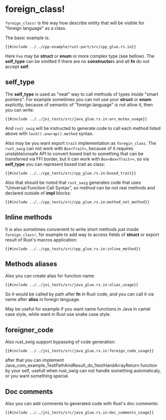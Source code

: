 # foreign_class!

`foreign_class!` is the way how describe entity that will be visible for "foreign language" as a class.

The basic example is:

```rust,no_run,noplaypen
{{#include ../../cpp-example/rust-part/src/cpp_glue.rs.in}}
```

Here `Foo` may be **struct** or **enum** or more complex type (see bellow).
The **self_type** can be omitted if there are no **constructor**s and all **fn** do not accept **self**.

## self_type

The **self_type** is used as "neat" way to call methods of types inside "smart pointers".
For example sometimes you can not use your **struct** or **enum** explicitly, because of semantic
of "foreign language" is not allow it, then you can write:


```rust,no_run,noplaypen
{{#include ../../jni_tests/src/java_glue.rs.in:arc_mutex_usage}}
```

And `rust_swig` will be instructed to generate code to call each method listed above 
with `lock().unwrap().method` syntax.


Also may be you want export `trait` implementation as `foregin_class`.
The `rust_swig` can not work with `Box<Trait>`, because of it requires unstable/unsafe API to
convert boxed trait to something that can be transferred via FFI border,
but it can work with `Box<Box<Trait>>`, so via **self_type** you can represent boxed trait as class:

```rust,no_run,noplaypen
{{#include ../../cpp_tests/src/cpp_glue.rs.in:boxed_trait}}
```

Also that should be noted that `rust_swig` generates code that uses "Universal Function Call Syntax",
so method can be not real methods and declared outside of **impl** blocks:

```rust,no_run,noplaypen
{{#include ../../cpp_tests/src/cpp_glue.rs.in:method_not_method}}
```

## Inline methods

It is also sometimes convenient to write short methods just inside `foreign_class!`, for example to add way to access
fields of **struct** or export result of Rust's macros application:

```rust,no_run,noplaypen
{{#include ../../cpp_tests/src/cpp_glue.rs.in:inline_method}}
```

## Methods aliases

Also you can create alias for function name:

```rust,no_run,noplaypen
{{#include ../../jni_tests/src/java_glue.rs.in:alias_usage}}
```

So it would be called by path after **fn** in Rust code,
and you can call it via name after **alias** in foreign language.

May be useful for example if you want name functions in Java in camel case style,
while want in Rust use snake case style.


## foreigner_code

Also rust_swig support bypassing of code generation:

```rust,no_run,noplaypen
{{#include ../../jni_tests/src/java_glue.rs.in:foreign_code_usage}}
```

after that you can implement Java_com_example_TestPathAndResult_do_1testHandArrayReturn
function by your self, usefull when rust_swig can not handle something automaticaly,
or you want something special.

## Doc comments

Also you can add comments to generated code with Rust's doc comments:

```rust,no_run,noplaypen
{{#include ../../jni_tests/src/java_glue.rs.in:doc_comments_usage}}
```
